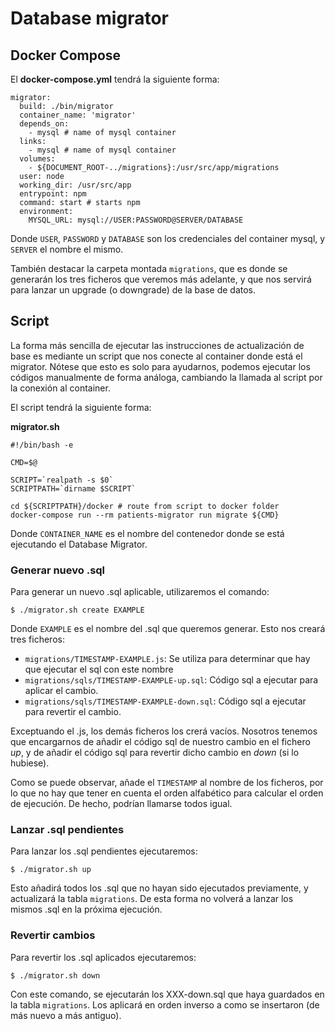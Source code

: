# Database migrator

## Docker Compose

El **docker-compose.yml** tendrá la siguiente forma:

```shell script
migrator:
  build: ./bin/migrator
  container_name: 'migrator'
  depends_on:
    - mysql # name of mysql container
  links:
    - mysql # name of mysql container
  volumes:
    - ${DOCUMENT_ROOT-../migrations}:/usr/src/app/migrations
  user: node
  working_dir: /usr/src/app
  entrypoint: npm
  command: start # starts npm
  environment:
    MYSQL_URL: mysql://USER:PASSWORD@SERVER/DATABASE
```
Donde `USER`, `PASSWORD` y `DATABASE` son los credenciales del container mysql, y `SERVER` el nombre el mismo.

También destacar la carpeta montada `migrations`, que es donde se generarán los tres ficheros que veremos más adelante, y que nos
servirá para lanzar un upgrade (o downgrade) de la base de datos.

## Script

La forma más sencilla de ejecutar las instrucciones de actualización de base es mediante un script que nos conecte al 
container donde está el migrator. Nótese que esto es solo para ayudarnos, podemos ejecutar los códigos manualmente de
forma análoga, cambiando la llamada al script por la conexión al container.

El script tendrá la siguiente forma:

**migrator.sh**
```shell script
#!/bin/bash -e

CMD=$@

SCRIPT=`realpath -s $0`
SCRIPTPATH=`dirname $SCRIPT`

cd ${SCRIPTPATH}/docker # route from script to docker folder
docker-compose run --rm patients-migrator run migrate ${CMD}

```
Donde `CONTAINER_NAME` es el nombre del contenedor donde se está ejecutando el Database Migrator.

### Generar nuevo .sql

Para generar un nuevo .sql aplicable, utilizaremos el comando:
```shell script
$ ./migrator.sh create EXAMPLE
```

Donde `EXAMPLE` es el nombre del .sql que queremos generar. Esto nos creará tres ficheros:

- `migrations/TIMESTAMP-EXAMPLE.js`: Se utiliza para determinar que hay que ejecutar el sql con este nombre
- `migrations/sqls/TIMESTAMP-EXAMPLE-up.sql`: Código sql a ejecutar para aplicar el cambio.
- `migrations/sqls/TIMESTAMP-EXAMPLE-down.sql`: Código sql a ejecutar para revertir el cambio.

Exceptuando el .js, los demás ficheros los crerá vacíos. Nosotros tenemos que encargarnos de añadir el código sql de
nuestro cambio en el fichero _up_, y de añadir el código sql para revertir dicho cambio en _down_ (si lo hubiese).

Como se puede observar, añade el `TIMESTAMP` al nombre de los ficheros, por lo que no hay que tener en cuenta el orden
alfabético para calcular el orden de ejecución. De hecho, podrían llamarse todos igual.


### Lanzar .sql pendientes

Para lanzar los .sql pendientes ejecutaremos:
```shell script
$ ./migrator.sh up
```

Esto añadirá todos los .sql que no hayan sido ejecutados previamente, y actualizará la tabla `migrations`. De esta 
forma no volverá a lanzar los mismos .sql en la próxima ejecución.


### Revertir cambios

Para revertir los .sql aplicados ejecutaremos:
```shell script
$ ./migrator.sh down
```

Con este comando, se ejecutarán los XXX-down.sql que haya guardados en la tabla `migrations`. Los aplicará en orden
inverso a como se insertaron (de más nuevo a más antiguo).